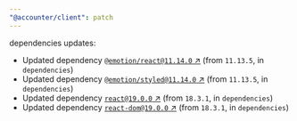 ```yaml
---
"@accounter/client": patch
---
```

dependencies updates:
  - Updated dependency [`@emotion/react@11.14.0` ↗︎](https://www.npmjs.com/package/@emotion/react/v/11.14.0) (from `11.13.5`, in `dependencies`)
  - Updated dependency [`@emotion/styled@11.14.0` ↗︎](https://www.npmjs.com/package/@emotion/styled/v/11.14.0) (from `11.13.5`, in `dependencies`)
  - Updated dependency [`react@19.0.0` ↗︎](https://www.npmjs.com/package/react/v/19.0.0) (from `18.3.1`, in `dependencies`)
  - Updated dependency [`react-dom@19.0.0` ↗︎](https://www.npmjs.com/package/react-dom/v/19.0.0) (from `18.3.1`, in `dependencies`)
